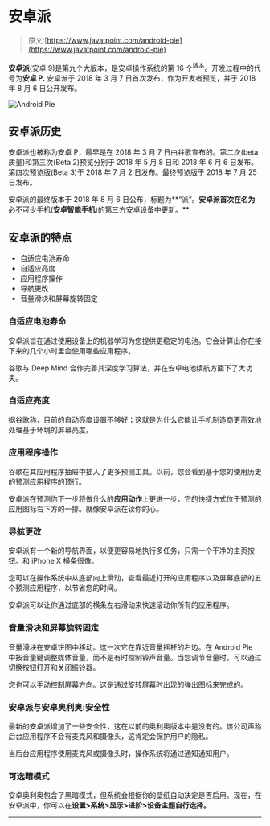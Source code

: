 # 安卓派

> 原文:[https://www.javatpoint.com/android-pie](https://www.javatpoint.com/android-pie)

**安卓派**(安卓 9)是第九个大版本，是安卓操作系统的第 16 个<sup>版本</sup>。开发过程中的代号为**安卓 P.** 安卓派于 2018 年 3 月 7 日首次发布，作为开发者预览，并于 2018 年 8 月 6 日公开发布。

![Android Pie](../Images/0dcf0af1157325699c590c5c9eccc98f.png)

## 安卓派历史

安卓派也被称为安卓 P，最早是在 2018 年 3 月 7 日由谷歌宣布的。第二次(beta 质量)和第三次(Beta 2)预览分别于 2018 年 5 月 8 日和 2018 年 6 月 6 日发布。第四次预览版(Beta 3)于 2018 年 7 月 2 日发布。最终预览版于 2018 年 7 月 25 日发布。

安卓派的最终版本于 2018 年 8 月 6 日公布，标题为**“派”。**安卓派首次在名为**必不可少手机(**安卓智能手机**)的第三方安卓设备中更新。**

## 安卓派的特点

*   自适应电池寿命
*   自适应亮度
*   应用程序操作
*   导航更改
*   音量滑块和屏幕旋转固定

### 自适应电池寿命

安卓派旨在通过使用设备上的机器学习为您提供更稳定的电池。它会计算出你在接下来的几个小时里会使用哪些应用程序。

谷歌与 Deep Mind 合作完善其深度学习算法，并在安卓电池续航方面下了大功夫。

### 自适应亮度

据谷歌称，目前的自动亮度设置不够好；这就是为什么它能让手机制造商更高效地处理基于环境的屏幕亮度。

### 应用程序操作

谷歌在其应用程序抽屉中插入了更多预测工具。以前，您会看到基于您的使用历史的预测应用程序的顶行。

安卓派在预测你下一步将做什么的**应用动作**上更进一步，它的快捷方式位于预测的应用图标右下方的一排。就像安卓派在读你的心。

### 导航更改

安卓派有一个新的导航界面，以便更容易地执行多任务，只需一个干净的主页按钮。和 iPhone X 横条很像。

您可以在操作系统中从底部向上滑动，查看最近打开的应用程序以及屏幕底部的五个预测应用程序，以节省您的时间。

安卓派可以让你通过底部的横条左右滑动来快速滚动你所有的应用程序。

### 音量滑块和屏幕旋转固定

音量滑块在安卓饼图中移动。这一次它在靠近音量摇杆的右边。在 Android Pie 中按音量键调整媒体音量，而不是有时控制铃声音量。当您调节音量时，可以通过切换按钮打开和关闭振铃器。

您也可以手动控制屏幕方向。这是通过旋转屏幕时出现的弹出图标来完成的。

### 安卓派与安卓奥利奥:安全性

最新的安卓派增加了一些安全性，这在以前的奥利奥版本中是没有的。该公司声称后台应用程序不会有麦克风和摄像头，这肯定会保护用户的隐私。

当后台应用程序使用麦克风或摄像头时，操作系统将通过通知通知用户。

### 可选暗模式

安卓奥利奥包含了黑暗模式，但系统会根据你的壁纸自动决定是否启用。现在，在安卓派中，你可以在**设置>系统>显示>进阶>设备主题自行选择。**

* * *